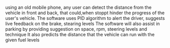 
using an old mobile phone, any user can detect the distance from the vehicle in front and back, that could,when stoppt hinder the progress of the user's vehicle. 
The software uses PID algorithm to alert the driver, suggests live feedback on the brake, stearing levels
The software will also assist in parking by providing suggestion on space, rpm, steering levels and technique
It also predicts the distance that the vehicle can run with the given fuel levels
